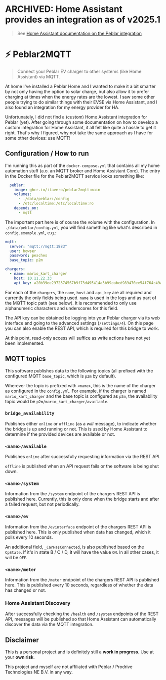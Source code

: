 # ARCHIVED: Home Assistant provides an integration as of v2025.1
> See [Home Assistant documentation on the Peblar integration](https://www.home-assistant.io/integrations/peblar/)

# ⚡️ Peblar2MQTT

> Connect your Peblar EV charger to other systems (like Home Assistant) via MQTT.

At home I've installed a Peblar Home and I wanted to make it a bit smarter by not only having the option to solar charge, but also allow it to prefer charging at times when the energy rates are the lowest.
I saw some other people trying to do similar things with their EVSE via Home Assistant, and I also found an integration for my energy provider for HA.

Unfortunately, I did not find a (custom) Home Assistant integration for Peblar (yet).
After going through some documentation on how to develop a custom integration for Home Assistant, it all felt like quite a hassle to get it right.
That's why I figured, why not take the same approach as I have for some other devices: use MQTT!

## Configuration / How to run

I'm running this as part of the `docker-compose.yml` that contains all my home automation stuff (a.o. an MQTT broker and Home Assistant Core).
The entry in the Docker file for the Peblar2MQTT service looks something like:

```yml
  peblar:
    image: ghcr.io/itavero/peblar2mqtt:main
    volumes:
      - ./data/peblar:/config
      - /etc/localtime:/etc/localtime:ro
    depends_on:
      - mqtt
```

The important part here is of course the volume with the configuration.
In `./data/peblar/config.yml`, you will find something like what's described in `config.example.yml`, e.g.:

```yml
mqtt:
  server: "mqtt://mqtt:1883"
  user: bowser
  password: peaches
  base_topic: p2m

chargers:
  - name: mario_kart_charger
    host: 10.11.22.33
    api_key: a20b39ee2972374567b9f73d495414a5b99eabed989470ee54f764c494fd6448
```

For each of the `chargers`, the `name`, `host` and `api_key` are all required and currently the only fields being used.
`name` is used in the logs and as part of the MQTT topic path (see below). It is recommended to only use alphanumeric characters and underscores for this field.

The API key can be obtained be logging into your Peblar charger via its web interface and going to the advanced settings (`/settings/4`).
On this page you can also enable the REST API, which is required for this bridge to work.

At this point, read-only access will suffice as write actions have not yet been implemented.

## MQTT topics

This software publishes data to the following topics (all prefixed with the configured MQTT `base_topic`, which is `p2m` by default).

Wherever the topic is prefixed with `<name>`, this is the name of the charger as configured in the `config.yml`.
For example, if the charger is named `mario_kart_charger` and the base topic is configured as `p2m`, the availability topic would be `p2m/mario_kart_charger/available`.

### `bridge_availability`

Publishes either `online` or `offline` (as a _will_ message), to indicate whether the bridge is up and running or not.
This is used by Home Assistant to determine if the provided devices are available or not.

### `<name>/available`

Publishes `online` after successfully requesting information via the REST API.

`offline` is published when an API request fails or the software is being shut down.

### `<name>/system`

Information from the `/system` endpoint of the chargers REST API is published here.
Currently, this is only done when the bridge starts and after a failed request, but not periodically.

### `<name>/ev`

Information from the `/evinterface` endpoint of the chargers REST API is published here.
This is only published when data has changed, which it polls every 10 seconds.

An additional field, `_CarHasConnected`, is also published based on the `CpState`.
If it's in state B / C / D, it will have the value `ON`. In all other cases, it will be `OFF`.

### `<name>/meter`

Information from the `/meter` endpoint of the chargers REST API is published here.
This is published every 10 seconds, regardless of whether the data has changed or not.

### Home Assistant Discovery

After successfully checking the `/health` and `/system` endpoints of the REST API, messages will be published so that Home Assistant can automatically discover the data via the MQTT integration.

## Disclaimer

This is a personal project and is definitely still a **work in progress**. Use at your **own risk**.

This project and myself are not affiliated with Peblar / Prodrive Technologies NE B.V. in any way.

